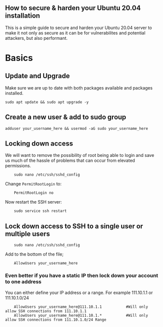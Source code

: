 ##  How to secure & harden your Ubuntu 20.04 installation

This is a simple guide to secure and harden your Ubuntu 20.04 server to make it not only as secure as it can be for vulnerabilites and potential attackers, but also performant.

#   Basics

## Update and Upgrade

Make sure we are up to date with both packages available and packages installed.

    sudo apt update && sudo apt upgrade -y

##  Create a new user & add to sudo group

    adduser your_username_here && usermod -aG sudo your_username_here
    

##  Locking down access

We will want to remove the possibility of root being able to login and save us much of the hassle of problems that can occur from elevated permissions.

        sudo nano /etc/ssh/sshd_config

Change <code>PermitRootLogin</code> to:

        PermitRootLogin no

Now restart the SSH server:

        sudo service ssh restart

##  Lock down access to SSH to a single user or multiple users

        sudo nano /etc/ssh/sshd_config

Add to the bottom of the file;

        AllowUsers your_username_here

### Even better if you have a static IP then lock down your account to one address

You can either define your IP address or a range. For example 111.10.1.1 or 111.10.1.0/24

        AllowUsers your_username_here@111.10.1.1           #Will only allow SSH connections from 111.10.1.1
        AllowUsers your_username_here@111.10.1.*           #Will only allow SSH connections from 111.10.1.0/24 Range
